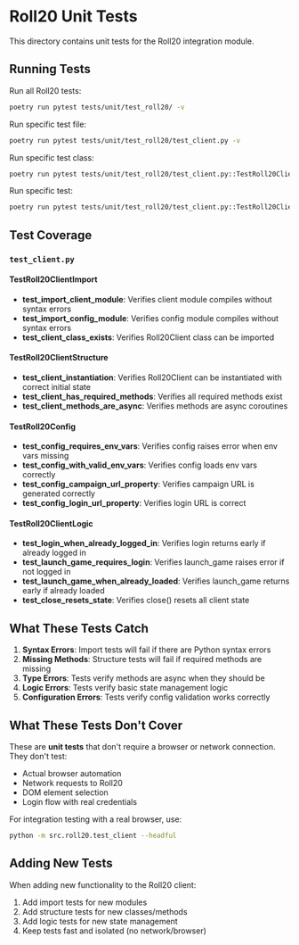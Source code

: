 # Roll20 Unit Tests

This directory contains unit tests for the Roll20 integration module.

## Running Tests

Run all Roll20 tests:
```bash
poetry run pytest tests/unit/test_roll20/ -v
```

Run specific test file:
```bash
poetry run pytest tests/unit/test_roll20/test_client.py -v
```

Run specific test class:
```bash
poetry run pytest tests/unit/test_roll20/test_client.py::TestRoll20ClientImport -v
```

Run specific test:
```bash
poetry run pytest tests/unit/test_roll20/test_client.py::TestRoll20ClientImport::test_import_client_module -v
```

## Test Coverage

### `test_client.py`

#### TestRoll20ClientImport
- **test_import_client_module**: Verifies client module compiles without syntax errors
- **test_import_config_module**: Verifies config module compiles without syntax errors
- **test_client_class_exists**: Verifies Roll20Client class can be imported

#### TestRoll20ClientStructure
- **test_client_instantiation**: Verifies Roll20Client can be instantiated with correct initial state
- **test_client_has_required_methods**: Verifies all required methods exist
- **test_client_methods_are_async**: Verifies methods are async coroutines

#### TestRoll20Config
- **test_config_requires_env_vars**: Verifies config raises error when env vars missing
- **test_config_with_valid_env_vars**: Verifies config loads env vars correctly
- **test_config_campaign_url_property**: Verifies campaign URL is generated correctly
- **test_config_login_url_property**: Verifies login URL is correct

#### TestRoll20ClientLogic
- **test_login_when_already_logged_in**: Verifies login returns early if already logged in
- **test_launch_game_requires_login**: Verifies launch_game raises error if not logged in
- **test_launch_game_when_already_loaded**: Verifies launch_game returns early if already loaded
- **test_close_resets_state**: Verifies close() resets all client state

## What These Tests Catch

1. **Syntax Errors**: Import tests will fail if there are Python syntax errors
2. **Missing Methods**: Structure tests will fail if required methods are missing
3. **Type Errors**: Tests verify methods are async when they should be
4. **Logic Errors**: Tests verify basic state management logic
5. **Configuration Errors**: Tests verify config validation works correctly

## What These Tests Don't Cover

These are **unit tests** that don't require a browser or network connection. They don't test:
- Actual browser automation
- Network requests to Roll20
- DOM element selection
- Login flow with real credentials

For integration testing with a real browser, use:
```bash
python -m src.roll20.test_client --headful
```

## Adding New Tests

When adding new functionality to the Roll20 client:

1. Add import tests for new modules
2. Add structure tests for new classes/methods
3. Add logic tests for new state management
4. Keep tests fast and isolated (no network/browser)

